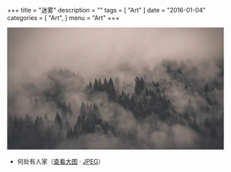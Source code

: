 +++
title = "迷雾"
description = ""
tags = [
    "Art"
]
date = "2016-01-04"
categories = [
    "Art",
]
menu = "Art"
+++

![请使用支持Webp的浏览器(最新版Chrome/FireFox)查看](/images/post/20160104122100.webp)
<!--more-->
* 何处有人家（[查看大图](/images/post/20160104122100.webp "webp格式图片")	&middot; [JPEG](/images/post/20160104122100.jpg "jpeg格式图片")）
